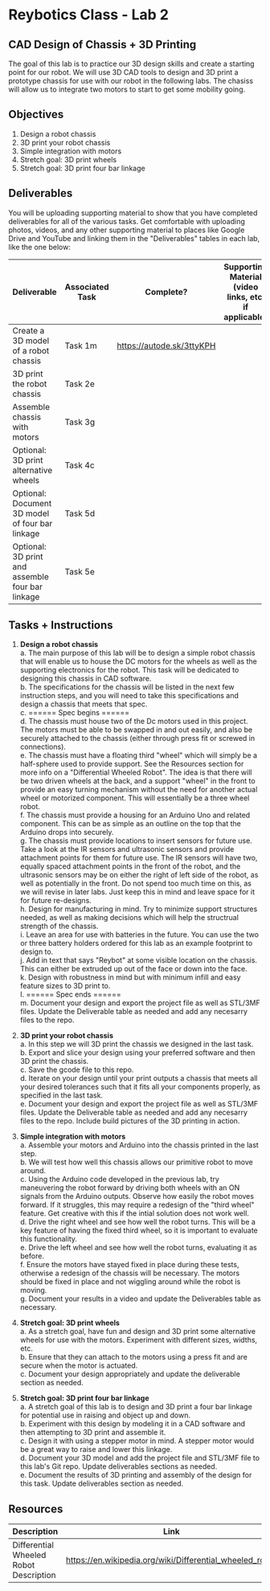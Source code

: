 # Reybotics Class - Lab 2
## CAD Design of Chassis + 3D Printing 

The goal of this lab is to practice our 3D design skills and create a starting point for our robot. We will use 3D CAD tools to design and 3D print a prototype chassis for use with our robot in the following labs. The chasiss will allow us to integrate two motors to start to get some mobility going. 

## Objectives
1. Design a robot chassis
2. 3D print your robot chassis
3. Simple integration with motors
4. Stretch goal: 3D print wheels
5. Stretch goal: 3D print four bar linkage

## Deliverables
You will be uploading supporting material to show that you have completed deliverables for all of the various tasks. Get comfortable with uploading photos, videos, and any other supporting material to places like Google Drive and YouTube and linking them in the "Deliverables" tables in each lab, like the one below:


Deliverable | Associated Task | Complete? |	Supporting Material (video links, etc. if applicable)
---			|	---		|	---		|	---		|
Create a 3D model of a robot chassis 				| Task 1m		|	https://autode.sk/3ttyKPH	| 
3D print the robot chassis							| Task 2e 		|		| 
Assemble chassis with motors						| Task 3g 		|		| 
Optional: 3D print alternative wheels				| Task 4c 		|		| 
Optional: Document 3D model of four bar linkage		| Task 5d 		|		| 
Optional: 3D print and assemble four bar linkage	| Task 5e 		|		| 


## Tasks + Instructions  
1. **Design a robot chassis**  
  a. The main purpose of this lab will be to design a simple robot chassis that will enable us to house the DC motors for the wheels as well as the supporting electronics for the robot. This task will be dedicated to designing this chassis in CAD software.  
  b. The specifications for the chassis will be listed in the next few instruction steps, and you will need to take this specifications and design a chassis that meets that spec.  
  c. ====== Spec begins ======  
  d. The chassis must house two of the Dc motors used in this project. The motors must be able to be swapped in and out easily, and also be securely attached to the chassis (either through press fit or screwed in connections).  
  e. The chassis must have a floating third "wheel" which will simply be a half-sphere used to provide support. See the Resources section for more info on a "Differential Wheeled Robot". The idea is that there will be two driven wheels at the back, and a support "wheel" in the front to provide an easy turning mechanism without the need for another actual wheel or motorized component. This will essentially be a three wheel robot.  
  f. The chassis must provide a housing for an Arduino Uno and related component. This can be as simple as an outline on the top that the Arduino drops into securely.  
  g. The chassis must provide locations to insert sensors for future use. Take a look at the IR sensors and ultrasonic sensors and provide attachment points for them for future use. The IR sensors will have two, equally spaced attachment points in the front of the robot, and the ultrasonic sensors may be on either the right of left side of the robot, as well as potentially in the front. Do not spend too much time on this, as we will revise in later labs. Just keep this in mind and leave space for it for future re-designs.  
  h. Design for manufacturing in mind. Try to minimize support structures needed, as well as making decisions which will help the structrual strength of the chassis.  
  i. Leave an area for use with batteries in the future. You can use the two or three battery holders ordered for this lab as an example footprint to design to.  
  j. Add in text that says "Reybot" at some visible location on the chassis. This can either be extruded up out of the face or down into the face.  
  k. Design with robustness in mind but with minimum infill and easy feature sizes to 3D print to.  
  l. ====== Spec ends ======   
  m. Document your design and export the project file as well as STL/3MF files. Update the Deliverable table as needed and add any necesarry files to the repo.  


2. **3D print your robot chassis**   
  a. In this step we will 3D print the chassis we designed in the last task.  
  b. Export and slice your design using your preferred software and then 3D print the chassis.  
  c. Save the gcode file to this repo.  
  d. Iterate on your design until your print outputs a chassis that meets all your desired tolerances such that it fits all your components properly, as specified in the last task.  
  e. Document your design and export the project file as well as STL/3MF files. Update the Deliverable table as needed and add any necesarry files to the repo. Include build pictures of the 3D printing in action.  
  
3. **Simple integration with motors**  
  a. Assemble your motors and Arduino into the chassis printed in the last step.  
  b. We will test how well this chassis allows our primitive robot to move around.  
  c. Using the Arduino code developed in the previous lab, try maneuvering the robot forward by driving both wheels with an ON signals from the Arduino outputs. Observe how easily the robot moves forward. If it struggles, this may require a redesign of the "third wheel" feature. Get creative with this if the intial solution does not work well.  
  d. Drive the right wheel and see how well the robot turns. This will be a key feature of having the fixed third wheel, so it is important to evaluate this functionality.  
  e. Drive the left wheel and see  how well the robot turns, evaluating it as before.  
  f. Ensure the motors have stayed fixed in place during these tests, otherwise a redesign of the chassis will be necessary. The motors should be fixed in place and not wiggling around while the robot is moving.  
  g. Document your results in a video and update the Deliverables table as necessary. 

  
4. **Stretch goal: 3D print wheels**  
  a. As a stretch goal, have fun and design and 3D print some alternative wheels for use with the motors. Experiment with different sizes, widths, etc.   
  b. Ensure that they can attach to the motors using a press fit and are secure when the motor is actuated.  
  c. Document your design appropriately and update the deliverable section as needed.  


5. **Stretch goal: 3D print four bar linkage**  
  a. A stretch goal of this lab is to design and 3D print a four bar linkage for potential use in raising and object up and down.  
  b. Experiment with this design by modeling it in a CAD software and then attempting to 3D print and assemble it.   
  c. Design it with using a stepper motor in mind. A stepper motor would be a great way to raise and lower this linkage.  
  d. Document your 3D model and add the project file and STL/3MF file to this lab's Git repo. Update deliverables sections as needed.     
  e. Document the results of 3D printing and assembly of the design for this task. Update deliverables section as needed.   


## Resources
Description	| Link
--- | ---
Differential Wheeled Robot Description | https://en.wikipedia.org/wiki/Differential_wheeled_robot

